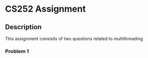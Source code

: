 # CS252 Assignment

## Description
This assignment consisits of two questions related to multithreading

### Problem 1
